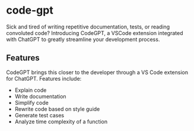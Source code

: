 # code-gpt

Sick and tired of writing repetitive documentation, tests, or reading convoluted code? Introducing CodeGPT, a VSCode extension integrated with ChatGPT to greatly streamline your development process.

## Features

CodeGPT brings this closer to the developer through a VS Code extension for ChatGPT. Features include:

- Explain code
- Write documentation
- Simplify code
- Rewrite code based on style guide
- Generate test cases
- Analyze time complexity of a function
